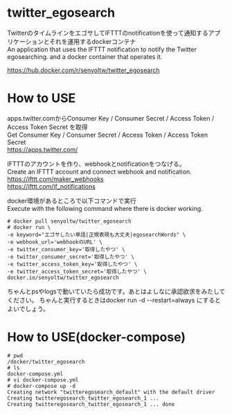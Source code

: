 # twitter_egosearch
TwitterのタイムラインをエゴサしてIFTTTのnotificationを使って通知するアプリケーションとそれを運用するdockerコンテナ  
An application that uses the IFTTT notification to notify the  Twitter egosearching. and a docker container that operates it.  

https://hub.docker.com/r/senyoltw/twitter_egosearch

# How to USE
apps.twitter.comからConsumer Key / Consumer Secret / Access Token / Access Token Secret を取得  
Get Consumer Key / Consumer Secret / Access Token / Access Token Secret  
https://apps.twitter.com/

IFTTTのアカウントを作り、webhookとnotificationをつなげる。  
Create an IFTTT account and connect webhook and notification.  
https://ifttt.com/maker_webhooks  
https://ifttt.com/if_notifications

docker環境があるところで以下コマンドで実行  
Execute with the following command where there is docker working.  
```
# docker pull senyoltw/twitter_egosearch
# docker run \
-e keyword="エゴサしたい単語|正規表現も大丈夫|egosearchWords" \
-e webhook_url='webhookのURL' \
-e twitter_consumer_key='取得したやつ' \
-e twitter_consumer_secret='取得したやつ' \
-e twitter_access_token_key='取得したやつ' \
-e twitter_access_token_secret='取得したやつ' \
docker.io/senyoltw/twitter_egosearch
```
ちゃんとpsやlogsで動いていたら成功です。あとはよしなに承認欲求をみたしてください。
ちゃんと実行するときはdocker run -d --restart=always にするとよいでしょう。

# How to USE(docker-compose)
```
# pwd
/docker/twitter_egosearch
# ls
docker-compose.yml
# vi docker-compose.yml
# docker-compose up -d
Creating network "twitteregosearch_default" with the default driver
Creating twitteregosearch_twitter_egosearch_1 ... 
Creating twitteregosearch_twitter_egosearch_1 ... done

```
